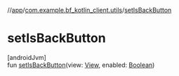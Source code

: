 //[app](../../index.md)/[com.example.bf_kotlin_client.utils](index.md)/[setIsBackButton](set-is-back-button.md)

# setIsBackButton

[androidJvm]\
fun [setIsBackButton](set-is-back-button.md)(view: [View](https://developer.android.com/reference/kotlin/android/view/View.html), enabled: [Boolean](https://kotlinlang.org/api/latest/jvm/stdlib/kotlin/-boolean/index.html))

